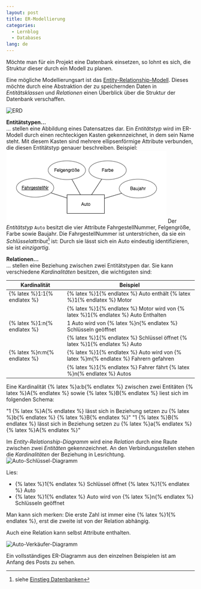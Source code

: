 ```yaml
---
layout: post
title: ER-Modellierung
categories:
  - Lernblog
  - Databases
lang: de
---
```


Möchte man für ein Projekt eine Datenbank einsetzen, so lohnt es sich, die Struktur dieser durch ein Modell zu planen.

Eine mögliche Modellierungsart ist das [Entity-Relationship-Modell](https://de.wikipedia.org/wiki/Entity-Relationship-Modell).
Dieses möchte durch eine Abstraktion der zu speichernden Daten in *Entitätsklassen* und *Relationen* einen Überblick über die Struktur der Datenbank verschaffen.

![ERD](../assets/legacy_gs_bucket/erd-vollständig.png)

<!--more-->

**Entitätstypen...**  
... stellen eine Abbildung eines Datensatzes dar.
Ein *Entitätstyp* wird im ER-Modell durch einen rechteckigen Kasten gekennzeichnet, in dem sein Name steht.
Mit diesem Kasten sind mehrere ellipsenförmige Attribute verbunden, die diesen Entitätstyp genauer beschreiben.
Beispiel:
![Auto-Diagramm](../assets/legacy_gs_bucket/erd-auto.png)
Der *Entitätstyp* `Auto` besitzt die vier Attribute FahrgestellNummer, Felgengröße, Farbe sowie Baujahr.
Die FahrgestellNummer ist unterstrichen, da sie ein *Schlüsselattribut*[^1] ist:
Durch sie lässt sich ein Auto eindeutig identifizieren, sie ist *einzigartig*.

[^1]: siehe [Einstieg Datenbanken](https://simonknott.de/articles/EinstiegDB#beispiel)

**Relationen...**  
... stellen eine Beziehung zwischen zwei Entitätstypen dar.
Sie kann verschiedene *Kardinalitäten* besitzen, die wichtigsten sind:

| Kardinalität | Beispiel |
| ------------ | -------- |
| {% latex %}1:1{% endlatex %} | {% latex %}1{% endlatex %} Auto enthält {% latex %}1{% endlatex %} Motor |
| | {% latex %}1{% endlatex %} Motor wird von {% latex %}1{% endlatex %} Auto Enthalten |
| {% latex %}1:n{% endlatex %} | 1 Auto wird von {% latex %}n{% endlatex %} Schlüsseln geöffnet |
| | {% latex %}1{% endlatex %} Schlüssel öffnet {% latex %}1{% endlatex %} Auto |
| {% latex %}n:m{% endlatex %} | {% latex %}1{% endlatex %} Auto wird von {% latex %}m{% endlatex %} Fahrern gefahren |
| | {% latex %}1{% endlatex %} Fahrer fährt {% latex %}n{% endlatex %} Autos |

Eine Kardinalität {% latex %}a:b{% endlatex %} zwischen zwei Entitäten {% latex %}A{% endlatex %} sowie {% latex %}B{% endlatex %} liest sich im folgenden Schema:

"1 {% latex %}A{% endlatex %} lässt sich in Beziehung setzen zu {% latex %}b{% endlatex %} {% latex %}B{% endlatex %}"
"1 {% latex %}B{% endlatex %} lässt sich in Beziehung setzen zu {% latex %}a{% endlatex %} {% latex %}A{% endlatex %}"

Im *Entity-Relationship-Diagramm* wird eine *Relation* durch eine Raute zwischen zwei *Entitäten* gekennzeichnet.
An den Verbindungsstellen stehen die *Kardinalitäten* der Beziehung in Lesrichtung.
![Auto-Schlüssel-Diagramm](../assets/legacy_gs_bucket/erd-auto-schlüssel.png)

Lies:
- {% latex %}1{% endlatex %} Schlüssel öffnet {% latex %}1{% endlatex %} Auto
- {% latex %}1{% endlatex %} Auto wird von {% latex %}n{% endlatex %} Schlüsseln geöffnet

Man kann sich merken: Die erste Zahl ist immer eine {% latex %}1{% endlatex %}, erst die zweite ist von der Relation abhängig.

Auch eine Relation kann selbst Attribute enthalten.

![Auto-Verkäufer-Diagramm](../assets/legacy_gs_bucket/erd-auto-verkäufer.png)


Ein vollsständiges ER-Diagramm aus den einzelnen Beispielen ist am Anfang des Posts zu sehen.
